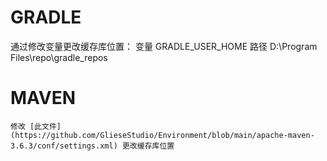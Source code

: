
# GRADLE 
通过修改变量更改缓存库位置：
	变量   GRADLE_USER_HOME 
	路径       D:\Program Files\repo\gradle_repos
# MAVEN
    修改 [此文件](https://github.com/GlieseStudio/Environment/blob/main/apache-maven-3.6.3/conf/settings.xml) 更改缓存库位置
	